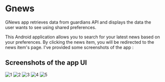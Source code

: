 # Gnews
GNews app retrieves data from guardians API and displays the data the user wants to see using shared preferences.  

This Android application allows you to search for your latest news based on your preferences. By clicking the news item, you will be redirected to the news item's page.
I've provided some screenshots of the app :

## Screenshots of the app UI

![1](https://user-images.githubusercontent.com/59651884/192148226-7ed5f855-b65f-4e5e-b715-f2a514ab05b9.jpg)
![2](https://user-images.githubusercontent.com/59651884/192148244-8da564b1-435d-49c3-abe3-df7676809c7b.jpg)
![3](https://user-images.githubusercontent.com/59651884/192148185-6a808427-0f76-48dd-9f92-aad85bb0282e.jpg)
![4](https://user-images.githubusercontent.com/59651884/192148140-0f9002a6-a095-4ae0-a374-cadef16e66ab.jpg)
![5](https://user-images.githubusercontent.com/59651884/192148219-ad16081e-aa38-4388-b30b-fe33c228e899.jpg)
